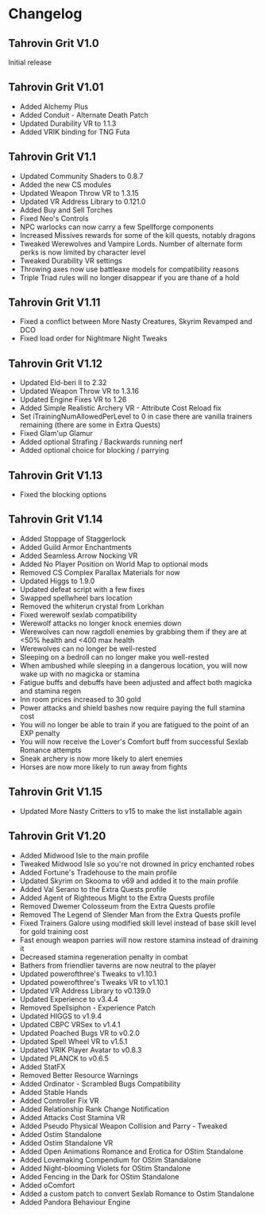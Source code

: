 # Changelog

## Tahrovin Grit V1.0
Initial release

## Tahrovin Grit V1.01
- Added Alchemy Plus
- Added Conduit - Alternate Death Patch
- Updated Durability VR to 1.1.3
- Added VRIK binding for TNG Futa

## Tahrovin Grit V1.1
- Updated Community Shaders to 0.8.7
- Added the new CS modules
- Updated Weapon Throw VR to 1.3.15
- Updated VR Address Library to 0.121.0
- Added Buy and Sell Torches
- Fixed Neo's Controls
- NPC warlocks can now carry a few Spellforge components
- Increased Missives rewards for some of the kill quests, notably dragons
- Tweaked Werewolves and Vampire Lords. Number of alternate form perks is now limited by character level
- Tweaked Durability VR settings
- Throwing axes now use battleaxe models for compatibility reasons
- Triple Triad rules will no longer disappear if you are thane of a hold

## Tahrovin Grit V1.11
- Fixed a conflict between More Nasty Creatures, Skyrim Revamped and DCO
- Fixed load order for Nightmare Night Tweaks

## Tahrovin Grit V1.12
- Updated Eld-beri II to 2.32
- Updated Weapon Throw VR to 1.3.16
- Updated Engine Fixes VR to 1.26
- Added Simple Realistic Archery VR - Attribute Cost Reload fix
- Set iTrainingNumAllowedPerLevel to 0 in case there are vanilla trainers remaining (there are some in Extra Quests)
- Fixed Glam'up Glamur
- Added optional Strafing / Backwards running nerf
- Added optional choice for blocking / parrying

## Tahrovin Grit V1.13
- Fixed the blocking options 

## Tahrovin Grit V1.14
- Added Stoppage of Staggerlock
- Added Guild Armor Enchantments
- Added Seamless Arrow Nocking VR
- Added No Player Position on World Map to optional mods
- Removed CS Complex Parallax Materials for now
- Updated Higgs to 1.9.0
- Updated defeat script with a few fixes
- Swapped spellwheel bars location
- Removed the whiterun crystal from Lorkhan
- Fixed werewolf sexlab compatibility
- Werewolf attacks no longer knock enemies down
- Werewolves can now ragdoll enemies by grabbing them if they are at <50% health and <400 max health
- Werewolves can no longer be well-rested
- Sleeping on a bedroll can no longer make you well-rested
- When ambushed while sleeping in a dangerous location, you will now wake up with no magicka or stamina
- Fatigue buffs and debuffs have been adjusted and affect both magicka and stamina regen
- Inn room prices increased to 30 gold
- Power attacks and shield bashes now require paying the full stamina cost
- You will no longer be able to train if you are fatigued to the point of an EXP penalty
- You will now receive the Lover's Comfort buff from successful Sexlab Romance attempts
- Sneak archery is now more likely to alert enemies
- Horses are now more likely to run away from fights

  
## Tahrovin Grit V1.15
- Updated More Nasty Critters to v15 to make the list installable again


## Tahrovin Grit V1.20
- Added Midwood Isle to the main profile
- Tweaked Midwood Isle so you're not drowned in pricy enchanted robes
- Added Fortune's Tradehouse to the main profile
- Updated Skyrim on Skooma to v69 and added it to the main profile
- Added Val Serano to the Extra Quests profile
- Added Agent of Righteous Might to the Extra Quests profile
- Removed Dwemer Colosseum from the Extra Quests profile
- Removed The Legend of Slender Man from the Extra Quests profile
- Fixed Trainers Galore using modified skill level instead of base skill level for gold training cost
- Fast enough weapon parries will now restore stamina instead of draining it
- Decreased stamina regeneration penalty in combat
- Bathers from friendlier taverns are now neutral to the player
- Updated powerofthree's Tweaks to v1.10.1
- Updated powerofthree's Tweaks VR to v1.10.1
- Updated VR Address Library to v0.139.0
- Updated Experience to v3.4.4
- Removed Spellsiphon - Experience Patch
- Updated HIGGS to v1.9.4
- Updated CBPC VRSex to v1.4.1
- Updated Poached Bugs VR to v0.2.0
- Updated Spell Wheel VR to v1.5.1
- Updated VRIK Player Avatar to v0.8.3
- Updated PLANCK to v0.6.5
- Added StatFX
- Removed Better Resource Warnings
- Added Ordinator - Scrambled Bugs Compatibility
- Added Stable Hands
- Added Controller Fix VR
- Added Relationship Rank Change Notification
- Added Attacks Cost Stamina VR
- Added Pseudo Physical Weapon Collision and Parry - Tweaked
- Added Ostim Standalone
- Added Ostim Standalone VR
- Added Open Animations Romance and Erotica for OStim Standalone
- Added Lovemaking Compendium for OStim Standalone
- Added Night-blooming Violets for OStim Standalone
- Added Fencing in the Dark for OStim Standalone
- Added oComfort
- Added a custom patch to convert Sexlab Romance to Ostim Standalone
- Added Pandora Behaviour Engine

